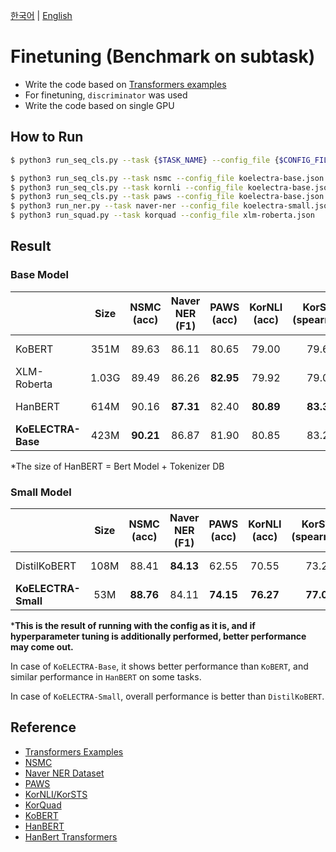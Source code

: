 [한국어](./README.md) | [English](./README_EN.md)

# Finetuning (Benchmark on subtask)

- Write the code based on [Transformers examples](https://github.com/huggingface/transformers/blob/master/examples/README.md)
- For finetuning, `discriminator` was used
- Write the code based on single GPU

## How to Run

```bash
$ python3 run_seq_cls.py --task {$TASK_NAME} --config_file {$CONFIG_FILE}
```

```bash
$ python3 run_seq_cls.py --task nsmc --config_file koelectra-base.json
$ python3 run_seq_cls.py --task kornli --config_file koelectra-base.json
$ python3 run_seq_cls.py --task paws --config_file koelectra-base.json
$ python3 run_ner.py --task naver-ner --config_file koelectra-small.json
$ python3 run_squad.py --task korquad --config_file xlm-roberta.json
```

## Result

### Base Model

|                    | Size  | **NSMC**<br/>(acc) | **Naver NER**<br/>(F1) | **PAWS**<br/>(acc) | **KorNLI**<br/>(acc) | **KorSTS**<br/>(spearman) | **Question Pair**<br/>(acc) | **KorQuaD (Dev)**<br/>(EM/F1) |
| :----------------- | :---: | :----------------: | :--------------------: | :----------------: | :------------------: | :-----------------------: | :-------------------------: | :---------------------------: |
| KoBERT             | 351M  |       89.63        |         86.11          |       80.65        |        79.00         |           79.64           |            93.93            |         52.81 / 80.27         |
| XLM-Roberta        | 1.03G |       89.49        |         86.26          |     **82.95**      |        79.92         |           79.09           |            93.53            |         64.70 / 88.94         |
| HanBERT            | 614M  |       90.16        |       **87.31**        |       82.40        |      **80.89**       |         **83.33**         |            94.19            |       **78.74 / 92.02**       |
| **KoELECTRA-Base** | 423M  |     **90.21**      |         86.87          |       81.90        |        80.85         |           83.21           |          **94.20**          |         61.10 / 89.59         |

\*The size of HanBERT = Bert Model + Tokenizer DB

### Small Model

|                     | Size | **NSMC**<br/>(acc) | **Naver NER**<br/>(F1) | **PAWS**<br/>(acc) | **KorNLI**<br/>(acc) | **KorSTS**<br/>(spearman) | **Question Pair**<br/>(acc) | **KorQuaD (Dev)**<br/>(EM/F1) |
| :------------------ | :--: | :----------------: | :--------------------: | :----------------: | :------------------: | :-----------------------: | :-------------------------: | :---------------------------: |
| DistilKoBERT        | 108M |       88.41        |       **84.13**        |       62.55        |        70.55         |           73.21           |            92.48            |         54.12 / 77.80         |
| **KoELECTRA-Small** | 53M  |     **88.76**      |         84.11          |     **74.15**      |      **76.27**       |         **77.00**         |          **93.01**          |       **58.13 / 86.82**       |

\***This is the result of running with the config as it is, and if hyperparameter tuning is additionally performed, better performance may come out.**

In case of `KoELECTRA-Base`, it shows better performance than `KoBERT`, and similar performance in `HanBERT` on some tasks.

In case of `KoELECTRA-Small`, overall performance is better than `DistilKoBERT`.

## Reference

- [Transformers Examples](https://github.com/huggingface/transformers/blob/master/examples/README.md)
- [NSMC](https://github.com/e9t/nsmc)
- [Naver NER Dataset](https://github.com/naver/nlp-challenge)
- [PAWS](https://github.com/google-research-datasets/paws)
- [KorNLI/KorSTS](https://github.com/kakaobrain/KorNLUDatasets)
- [KorQuad](https://korquad.github.io/category/1.0_KOR.html)
- [KoBERT](https://github.com/SKTBrain/KoBERT)
- [HanBERT](https://github.com/tbai2019/HanBert-54k-N)
- [HanBert Transformers](https://github.com/monologg/HanBert-Transformers)
